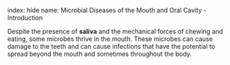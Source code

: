 index: hide
name: Microbial Diseases of the Mouth and Oral Cavity - Introduction

Despite the presence of  **saliva** and the mechanical forces of chewing and eating, some microbes thrive in the mouth. These microbes can cause damage to the teeth and can cause infections that have the potential to spread beyond the mouth and sometimes throughout the body.
